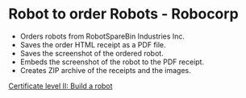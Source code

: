 # Robot to order Robots - Robocorp
- Orders robots from RobotSpareBin Industries Inc.
- Saves the order HTML receipt as a PDF file.
- Saves the screenshot of the ordered robot.
- Embeds the screenshot of the robot to the PDF receipt.
- Creates ZIP archive of the receipts and the images.

[Certificate level II: Build a robot](https://robocorp.com/docs/courses/build-a-robot)

